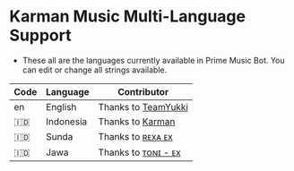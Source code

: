 # Karman Music Multi-Language Support

- These all are the languages currently available in Prime Music Bot. You can edit or change all strings available.

| Code | Language | Contributor |
|-|-------|-------|
| en | English | Thanks to [TeamYukki](https://t.me/TeamYukki)
| 🇮🇩 | Indonesia  | Thanks to [Karman](https://t.me/ArmanGG01)
| 🇮🇩 | Sunda  | Thanks to [ʀᴇxᴀ ᴇx](https://t.me/JustRex)
| 🇮🇩 | Jawa | Thanks to [ᴛᴏɴɪ - ᴇx](https://t.me/Tonic880)
